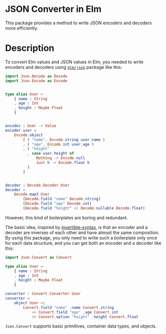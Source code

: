 # JSON Converter in Elm

This package provides a method to write JSON encoders and decoders more efficiently.

# Description

To convert Elm values and JSON values in Elm, you needed to write encoders and decoders using [`elm/json`](https://package.elm-lang.org/packages/elm/json/latest/) package like this:

```elm
import Json.Decode as Decode
import Json.Encode as Encode


type alias User =
    { name : String
    , age : Int
    , height : Maybe Float
    }


encoder : User -> Value
encoder user =
    Encode.object
        [ ( "name", Encode.string user.name )
        , ( "age", Encode.int user.age )
        , ( "height"
          , case user.height of 
              Nothing -> Encode.null
              Just h -> Encode.float h
          )
        ]


decoder : Decode.Decoder User
decoder =
    Decode.map3 User
        (Decode.field "name" Decode.string)
        (Decode.field "age" Decode.int)
        (Decode.field "height" <| Decode.nullable Decode.float)

```
However, this kind of boilerplates are boring and redundant. 

The basic idea, inspired by [invertible-syntax](https://hackage.haskell.org/package/invertible-syntax), is that an encoder and a decoder are inverses of each other and have almost the same composition.
By using this package, you only need to write such a boilerplate only once for each data structure, and you can get both an encoder and a decoder like this:

```elm
import Json.Convert as Convert

type alias User =
    { name : String
    , age : Int
    , height : Maybe Float
    }

converter : Convert.Converter User
converter =
    object User <|
        Convert.field "name" .name Convert.string
            >> Convert.field "age" .age Convert.int
            >> Convert.option "height" .height Convert.float
```

`Json.Convert` supports basic primitives, container data types, and objects.
